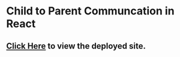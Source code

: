 # Child to Parent Communcation in React

## [Click Here](https://child-to-parent-communcation-in-react.netlify.app/) to view the deployed site.

